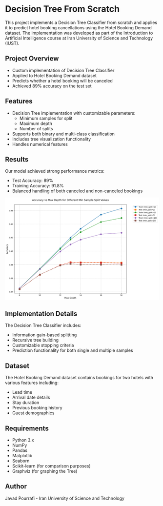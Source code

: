 # Decision Tree From Scratch

This project implements a Decision Tree Classifier from scratch and applies it to predict hotel booking cancellations using the Hotel Booking Demand dataset. The implementation was developed as part of the Introduction to Artificial Intelligence course at Iran University of Science and Technology (IUST).

## Project Overview

- Custom implementation of Decision Tree Classifier
- Applied to Hotel Booking Demand dataset
- Predicts whether a hotel booking will be canceled
- Achieved 89% accuracy on the test set

## Features

- Decision Tree implementation with customizable parameters:
  - Minimum samples for split
  - Maximum depth
  - Number of splits
- Supports both binary and multi-class classification
- Includes tree visualization functionality
- Handles numerical features

## Results

Our model achieved strong performance metrics:
- Test Accuracy: 89%
- Training Accuracy: 91.8%
- Balanced handling of both canceled and non-canceled bookings

![Model Results](Results.png)

## Implementation Details

The Decision Tree Classifier includes:
- Information gain-based splitting
- Recursive tree building
- Customizable stopping criteria
- Prediction functionality for both single and multiple samples

## Dataset

The Hotel Booking Demand dataset contains bookings for two hotels with various features including:
- Lead time
- Arrival date details
- Stay duration
- Previous booking history
- Guest demographics

## Requirements

- Python 3.x
- NumPy
- Pandas
- Matplotlib
- Seaborn
- Scikit-learn (for comparison purposes)
- Graphviz (for graphing the Tree)

## Author

Javad Pourrafi - Iran University of Science and Technology